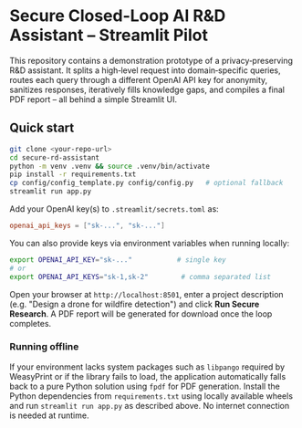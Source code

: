 
# Secure Closed-Loop AI R&D Assistant – Streamlit Pilot

This repository contains a demonstration prototype of a privacy‑preserving R&D assistant.
It splits a high‑level request into domain‑specific queries, routes each query through a
different OpenAI API key for anonymity, sanitizes responses, iteratively fills knowledge gaps,
and compiles a final PDF report – all behind a simple Streamlit UI.

## Quick start

```bash
git clone <your‑repo‑url>
cd secure-rd-assistant
python -m venv .venv && source .venv/bin/activate
pip install -r requirements.txt
cp config/config_template.py config/config.py   # optional fallback
streamlit run app.py
```

Add your OpenAI key(s) to `.streamlit/secrets.toml` as:

```toml
openai_api_keys = ["sk-...", "sk-..."]
```

You can also provide keys via environment variables when running locally:

```bash
export OPENAI_API_KEY="sk-..."           # single key
# or
export OPENAI_API_KEYS="sk-1,sk-2"        # comma separated list
```

Open your browser at `http://localhost:8501`, enter a project description
(e.g. "Design a drone for wildfire detection") and click **Run Secure Research**.
A PDF report will be generated for download once the loop completes.

### Running offline

If your environment lacks system packages such as `libpango` required by
WeasyPrint or if the library fails to load, the application automatically
falls back to a pure Python solution using `fpdf` for PDF generation.
Install the Python dependencies from `requirements.txt` using locally available
wheels and run `streamlit run app.py` as described above. No internet connection
is needed at runtime.
